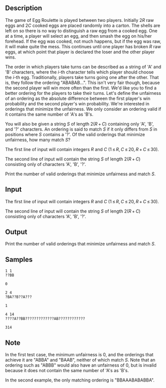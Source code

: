 ## Description

<div><p>The game of Egg Roulette is played between two players. Initially <span class="tex-span">2<i>R</i></span> raw eggs and <span class="tex-span">2<i>C</i></span> cooked eggs are placed randomly into a carton. The shells are left on so there is no way to distinguish a raw egg from a cooked egg. One at a time, a player will select an egg, and then smash the egg on his/her forehead. If the egg was cooked, not much happens, but if the egg was raw, it will make quite the mess. This continues until one player has broken <span class="tex-span"><i>R</i></span> raw eggs, at which point that player is declared the loser and the other player wins.</p><p>The order in which players take turns can be described as a string of '<span class="tex-font-style-tt">A</span>' and '<span class="tex-font-style-tt">B</span>' characters, where the <span class="tex-span"><i>i</i></span>-th character tells which player should choose the <span class="tex-span"><i>i</i></span>-th egg. Traditionally, players take turns going one after the other. That is, they follow the ordering "<span class="tex-font-style-tt">ABABAB...</span>". This isn't very fair though, because the second player will win more often than the first. We'd like you to find a better ordering for the players to take their turns. Let's define the unfairness of an ordering as the absolute difference between the first player's win probability and the second player's win probability. We're interested in orderings that minimize the unfairness. We only consider an ordering valid if it contains the same number of '<span class="tex-font-style-tt">A</span>'s as '<span class="tex-font-style-tt">B</span>'s.</p><p>You will also be given a string <span class="tex-span"><i>S</i></span> of length <span class="tex-span">2(<i>R</i> + <i>C</i>)</span> containing only '<span class="tex-font-style-tt">A</span>', '<span class="tex-font-style-tt">B</span>', and '<span class="tex-font-style-tt">?</span>' characters. An ordering is said to match <span class="tex-span"><i>S</i></span> if it only differs from <span class="tex-span"><i>S</i></span> in positions where <span class="tex-span"><i>S</i></span> contains a '<span class="tex-font-style-tt">?</span>'. Of the valid orderings that minimize unfairness, how many match <span class="tex-span"><i>S</i></span>?</p></div><div class="input-specification"><p>The first line of input will contain integers <span class="tex-span"><i>R</i></span> and <span class="tex-span"><i>C</i></span> <span class="tex-span">(1 ≤ <i>R</i>, <i>C</i> ≤ 20, <i>R</i> + <i>C</i> ≤ 30)</span>.</p><p>The second line of input will contain the string <span class="tex-span"><i>S</i></span> of length <span class="tex-span">2(<i>R</i> + <i>C</i>)</span> consisting only of characters '<span class="tex-font-style-tt">A</span>', '<span class="tex-font-style-tt">B</span>', '<span class="tex-font-style-tt">?</span>'.</p></div><div class="output-specification"><p>Print the number of valid orderings that minimize unfairness and match <span class="tex-span"><i>S</i></span>.</p></div>

## Input

<p>The first line of input will contain integers <span class="tex-span"><i>R</i></span> and <span class="tex-span"><i>C</i></span> <span class="tex-span">(1 ≤ <i>R</i>, <i>C</i> ≤ 20, <i>R</i> + <i>C</i> ≤ 30)</span>.</p><p>The second line of input will contain the string <span class="tex-span"><i>S</i></span> of length <span class="tex-span">2(<i>R</i> + <i>C</i>)</span> consisting only of characters '<span class="tex-font-style-tt">A</span>', '<span class="tex-font-style-tt">B</span>', '<span class="tex-font-style-tt">?</span>'.</p>

## Output

<p>Print the number of valid orderings that minimize unfairness and match <span class="tex-span"><i>S</i></span>.</p>

## Samples

```input1
1 1
??BB

```

```output1
0

```






```input2
2 4
?BA??B??A???

```

```output2
1

```






```input3
4 14
????A??BB?????????????AB????????????

```

```output3
314

```




## Note

<p>In the first test case, the minimum unfairness is <span class="tex-span">0</span>, and the orderings that achieve it are "<span class="tex-font-style-tt">ABBA</span>" and "<span class="tex-font-style-tt">BAAB</span>", neither of which match <span class="tex-span"><i>S</i></span>. Note that an ordering such as "<span class="tex-font-style-tt">ABBB</span>" would also have an unfairness of <span class="tex-span">0</span>, but is invalid because it does not contain the same number of '<span class="tex-font-style-tt">A</span>'s as '<span class="tex-font-style-tt">B</span>'s.</p><p>In the second example, the only matching ordering is "<span class="tex-font-style-tt">BBAAABABABBA</span>".</p>
